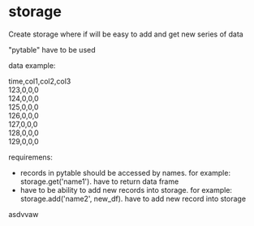 # storage

Create storage where if will be easy to add and get new series of data

"pytable" have to be used

data example:

  time,col1,col2,col3<br/>
  123,0,0,0<br/>
  124,0,0,0<br/>
  125,0,0,0<br/>
  126,0,0,0<br/>
  127,0,0,0<br/>
  128,0,0,0<br/>
  129,0,0,0<br/>



requiremens:

- records in pytable should be accessed by names. for example: storage.get('name1'). have to return data frame
- have to be ability to add new records into storage. for example: storage.add('name2', new_df). have to add new record into storage

asdvvaw
